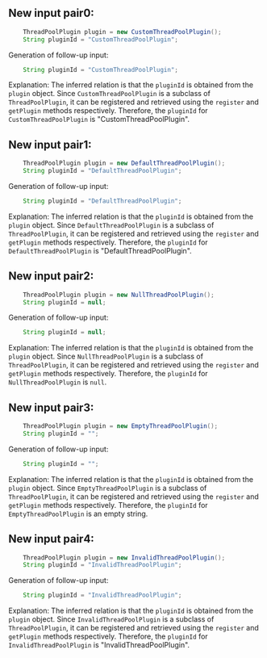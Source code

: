 ## New input pair0:
```java
    ThreadPoolPlugin plugin = new CustomThreadPoolPlugin();
    String pluginId = "CustomThreadPoolPlugin";
```
Generation of follow-up input:
```java
    String pluginId = "CustomThreadPoolPlugin";
```
Explanation: The inferred relation is that the `pluginId` is obtained from the `plugin` object. Since `CustomThreadPoolPlugin` is a subclass of `ThreadPoolPlugin`, it can be registered and retrieved using the `register` and `getPlugin` methods respectively. Therefore, the `pluginId` for `CustomThreadPoolPlugin` is "CustomThreadPoolPlugin".

## New input pair1:
```java
    ThreadPoolPlugin plugin = new DefaultThreadPoolPlugin();
    String pluginId = "DefaultThreadPoolPlugin";
```
Generation of follow-up input:
```java
    String pluginId = "DefaultThreadPoolPlugin";
```
Explanation: The inferred relation is that the `pluginId` is obtained from the `plugin` object. Since `DefaultThreadPoolPlugin` is a subclass of `ThreadPoolPlugin`, it can be registered and retrieved using the `register` and `getPlugin` methods respectively. Therefore, the `pluginId` for `DefaultThreadPoolPlugin` is "DefaultThreadPoolPlugin".

## New input pair2:
```java
    ThreadPoolPlugin plugin = new NullThreadPoolPlugin();
    String pluginId = null;
```
Generation of follow-up input:
```java
    String pluginId = null;
```
Explanation: The inferred relation is that the `pluginId` is obtained from the `plugin` object. Since `NullThreadPoolPlugin` is a subclass of `ThreadPoolPlugin`, it can be registered and retrieved using the `register` and `getPlugin` methods respectively. Therefore, the `pluginId` for `NullThreadPoolPlugin` is `null`.

## New input pair3:
```java
    ThreadPoolPlugin plugin = new EmptyThreadPoolPlugin();
    String pluginId = "";
```
Generation of follow-up input:
```java
    String pluginId = "";
```
Explanation: The inferred relation is that the `pluginId` is obtained from the `plugin` object. Since `EmptyThreadPoolPlugin` is a subclass of `ThreadPoolPlugin`, it can be registered and retrieved using the `register` and `getPlugin` methods respectively. Therefore, the `pluginId` for `EmptyThreadPoolPlugin` is an empty string.

## New input pair4:
```java
    ThreadPoolPlugin plugin = new InvalidThreadPoolPlugin();
    String pluginId = "InvalidThreadPoolPlugin";
```
Generation of follow-up input:
```java
    String pluginId = "InvalidThreadPoolPlugin";
```
Explanation: The inferred relation is that the `pluginId` is obtained from the `plugin` object. Since `InvalidThreadPoolPlugin` is a subclass of `ThreadPoolPlugin`, it can be registered and retrieved using the `register` and `getPlugin` methods respectively. Therefore, the `pluginId` for `InvalidThreadPoolPlugin` is "InvalidThreadPoolPlugin".

